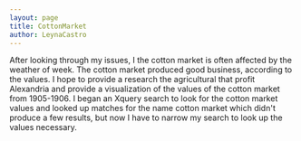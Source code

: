 ```yaml
---
layout: page
title: CottonMarket
author: LeynaCastro
---
```

After looking through my issues, I the cotton market is often affected by the
weather of week. The cotton market produced good business, according to the values.
I hope to provide a research the agricultural that profit Alexandria and provide
a visualization of the values of the cotton market from 1905-1906.
I began an Xquery search to look for the cotton market values and looked up
matches for the name cotton market which didn't produce a few results, but
now I have to narrow my search to look up the values necessary.
